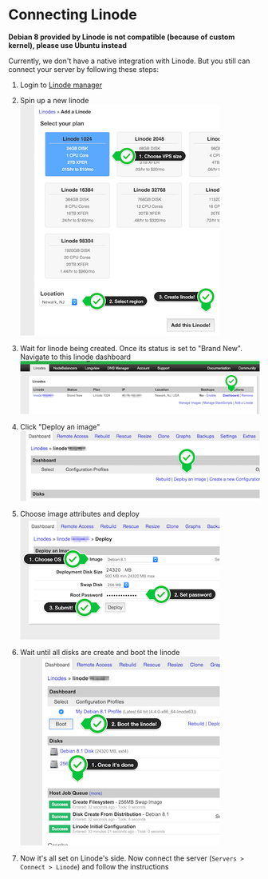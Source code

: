 # Connecting Linode

**Debian 8 provided by Linode is not compatible (because of custom kernel), please use Ubuntu instead**

Currently, we don't have a native integration with Linode. But you still can connect your server by following these steps: 

1. Login to <a href="https://manager.linode.com/" target="_blank">Linode manager</a> 

2. Spin up a new linode
<br>![](_images/linode-add-new.png)

3. Wait for linode being created. Once its status is set to "Brand New". Navigate to this linode dashboard
<br>![](_images/linodes.png)

4. Click "Deploy an image"
<br>![](_images/linode-deploy-image.png)

5. Choose image attributes and deploy
<br>![](_images/linode-image-attributes.png)

6. Wait until all disks are create and boot the linode
<br>![](_images/linode-boot.png)

7. Now it's all set on Linode's side. Now connect the server (`Servers > Connect > Linode`) and follow the instructions